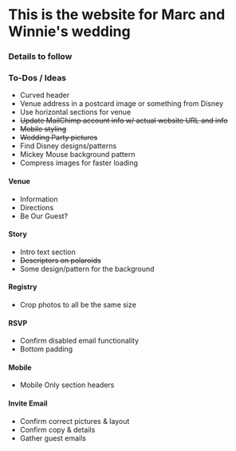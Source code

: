 # This is the website for Marc and Winnie's wedding

### Details to follow


### To-Dos / Ideas
- Curved header
- Venue address in a postcard image or something from Disney
- Use horizontal sections for venue
- ~~Update MailChimp account info w/ actual website URL and info~~
- ~~Mobile styling~~
- ~~Wedding Party pictures~~
- Find Disney designs/patterns
- Mickey Mouse background pattern
- Compress images for faster loading

#### Venue
- Information
- Directions
- Be Our Guest?

#### Story
- Intro text section
- ~~Descriptors on polaroids~~
- Some design/pattern for the background

#### Registry
- Crop photos to all be the same size

#### RSVP
- Confirm disabled email functionality
- Bottom padding

#### Mobile
- Mobile Only section headers

#### Invite Email
- Confirm correct pictures & layout
- Confirm copy & details
- Gather guest emails
